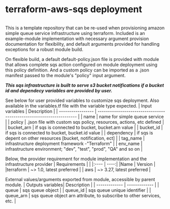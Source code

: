 # terraform-aws-sqs deployment

######

This is a template repository that can be re-used when provisioning amazon simple queue service infrastructure using terraform. Included is an example-module implementation with necessary argument provision documentation for flexibility, and default arguments provided for handling exceptions for a robust module build.

On flexible build, a default default-policy.json file is provided with module that allows complete sqs action configured on module deployment using this policy definition. And a custom policy can be imported as a .json manifest passed to the module's "policy" input argument.

**_This sqs infrastructure is built to serve s3 bucket notifications if a bucket id and dependecy variables are provided by user._**

See below for user provided variables to customize sqs deployment. Also available in the variables.tf file with the variable type expected.
| Input variables | Description |
| ----------------- | -------------------------------------------------------------------- |
| name | name for simple queue service |
| policy | .json file with custom sqs policy, resources, actions, etc defined |
| bucket_arn | if sqs is connected to bucket, bucket.arn value |
| bucket_id | if sqs is connected to bucket, bucket.id value |
| dependency | if sqs is depent on other resources [bucket, notification, ect] |
| tag_name | infrastructure deployment framework -"Terraform" |
| env_name | infrastructure environment; "dev", "test", "prod", "QA" and so on |

Below, the provider requirement for module implementation and the infrastructure provider
| Requirements | |
|:---- | ----:|
|Name | Version |
|terraform | ~> 1.0, latest preferred |
| aws | ~> 3.27, latest preferred |

External values/arguments exported from module, accessible by parent module.
| Outputs variables| Description |
| ------------- | ------------- |
| queue | sqs queue object |
| queue_id | sqs queue unique identifier |
| queue_arn | sqs queue object arn attribute, to subscribe to other services, etc. |
